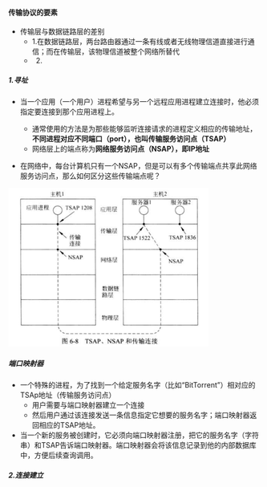 #### 传输协议的要素

- 传输层与数据链路层的差别
  - 1.在数据链路层，两台路由器通过一条有线或者无线物理信道直接进行通信；而在传输层，该物理信道被整个网络所替代
  - 2.

##### 1.寻址

- 当一个应用（一个用户）进程希望与另一个远程应用进程建立连接时，他必须指定要连接到那个应用进程上。
  - 通常使用的方法是为那些能够监听连接请求的进程定义相应的传输地址，**不同进程对应不同端口（port），也叫传输服务访问点（TSAP）**
  - 网络层上的端点称为**网络服务访问点（NSAP），即IP地址**

- 在网络中，每台计算机只有一个NSAP，但是可以有多个传输端点共享此网络服务访问点，那么如何区分这些传输端点呢？

<img src="./res2/1.传输服务点与网络服务点.png" alt="1.传输服务点与网络服务点" style="zoom:50%;" />

##### 端口映射器

- 一个特殊的进程，为了找到一个给定服务名字（比如“BitTorrent”）相对应的TSAp地址（传输服务访问点）
  - 用户需要与端口映射器建立一个连接
  - 然后用户通过该连接发送一条信息指定它想要的服务名字；端口映射器返回相应的TSAP地址。
- 当一个新的服务被创建时，它必须向端口映射器注册，把它的服务名字（字符串）和TSAP告诉端口映射器。端口映射器会将该信息记录到他的内部数据库中，方便后续查询调用。

##### 2.连接建立





















